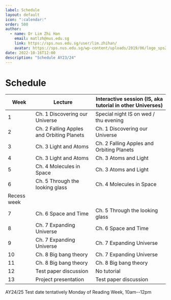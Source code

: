```yaml
---
label: Schedule
layout: default
icon: ":calendar:"
order: 500
author:
  - name: Dr Lim Zhi Han
    email: matlzh@nus.edu.sg
    link: https://sps.nus.edu.sg/user/lim.zhihan/
    avatar: https://sps.nus.edu.sg/wp-content/uploads/2019/06/logo_sps20.png
date: 2022-10-16T12:00
description: "Schedule AY23/24"
---
```


# Schedule

| Week        | Lecture                                   | Interactive session (IS, aka tutorial in other Universes) |
|-------------|-------------------------------------------|-----------------------------------------------------------|
|           1 | Ch. 1 Discovering our Universe            | Special night IS on wed / thu evening                     |
|           2 | Ch. 2 Falling Apples and Orbiting Planets | Ch. 1 Discovering our Universe                            |
|           3 | Ch. 3 Light and Atoms                     | Ch. 2 Falling Apples and Orbiting Planets                 |
|           4 | Ch. 3 Light and Atoms                     | Ch. 3 Atoms and Light                                     |
|           5 | Ch. 4 Molecules in Space                  | Ch. 3 Atoms and Light                                     |
|           6 | Ch. 5 Through the looking glass           | Ch. 4 Molecules in Space                                  |
| Recess week |                                           |                                                           |
|           7 | Ch. 6 Space and Time                      | Ch. 5 Through the looking glass                           |
|           8 | Ch. 7 Expanding Universe                  | Ch. 6 Space and Time                                      |
|           9 | Ch. 7 Expanding Universe                  | Ch. 7 Expanding Universe                                  |
|          10 | Ch. 8 Big bang theory                     | Ch. 7 Expanding Universe                                  |
|          11 | Ch. 8 Big bang theory                     | Ch. 8 Big bang theory                                     |
|          12 | Test paper discussion                     | No tutorial                                               |
|          13 | Project presentation                      | Test paper discussion                                     |

AY24/25 Test date tentatively Monday of Reading Week, 10am--12pm